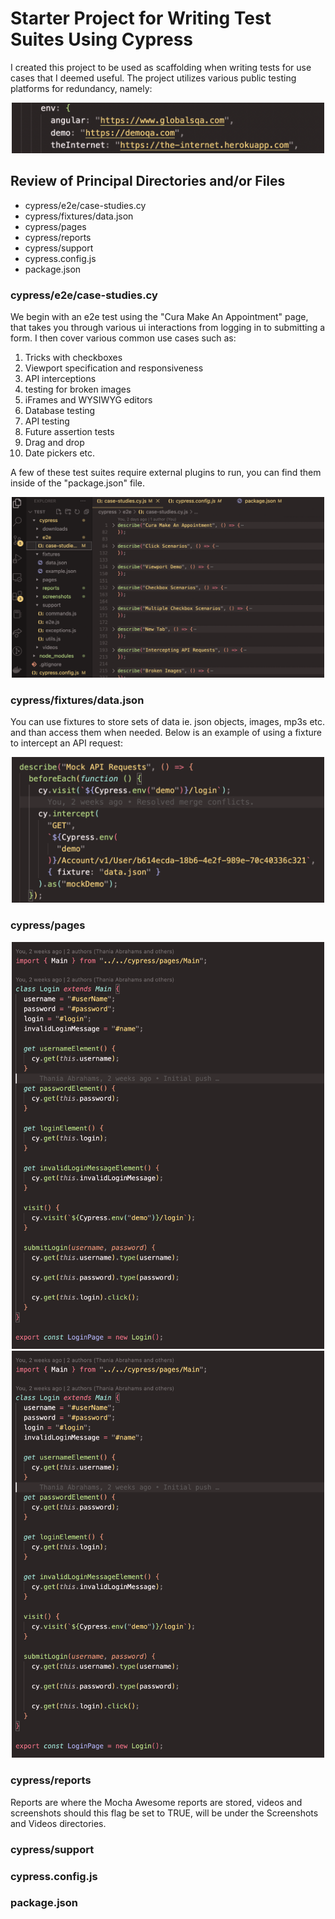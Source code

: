 # Starter Project for Writing Test Suites Using Cypress

I created this project to be used as scaffolding when writing tests for use cases that I deemed useful. The project utilizes various public testing platforms for redundancy, namely:

<div align="center">
  <img src="readme-images/test-sites.png" width="500" title="test sites list">
</div>

## Review of Principal Directories and/or Files

<ul>
  <li>cypress/e2e/case-studies.cy</li>
  <li>cypress/fixtures/data.json</li>
  <li>cypress/pages</li>
  <li>cypress/reports</li>
  <li>cypress/support</li>
  <li>cypress.config.js</li>
  <li>package.json</li>
</ul>

### cypress/e2e/case-studies.cy

We begin with an e2e test using the "Cura Make An Appointment" page, that takes you through various ui interactions from logging in to submitting a form.
I then cover various common use cases such as:

1. Tricks with checkboxes
2. Viewport specification and responsiveness
3. API interceptions
4. testing for broken images
5. iFrames and WYSIWYG editors
6. Database testing
7. API testing
8. Future assertion tests
9. Drag and drop
10. Date pickers etc.

A few of these test suites require external plugins to run, you can find them inside of the "package.json" file.

<div align="center">
  <img src="readme-images/test-suites.png" width="500" title="case studies list">
</div>


### cypress/fixtures/data.json
You can use fixtures to store sets of data ie. json objects, images, mp3s etc. and than access them when needed. Below is an example of using a fixture to intercept an API request:

<div align="center">
  <img src="readme-images/fixtures.png" width="500" title="fixture">
</div>

### cypress/pages

<div align="center">
  <img src="readme-images/page-models.png" width="500" title="page object model">
</div>

<div align="center">
  <img src="readme-images/page-models.png" width="500" title="page object model">
</div>

### cypress/reports
Reports are where the Mocha Awesome reports are stored, videos and screenshots should this flag be set to TRUE, will be under the Screenshots and Videos directories.

### cypress/support

### cypress.config.js

### package.json
